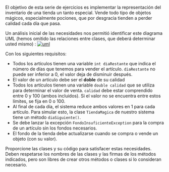 El objetivo de esta serie de ejercicios es implementar la representación del inventario de una tienda un tanto especial. Vende todo tipo de objetos mágicos, especialmente pociones, que por desgracia tienden a perder calidad cada día que pasa. 

Un análisis inicial de las necesidades nos permitió identificar este diagrama UML (hemos omitido las relaciones entre clases, que deberá determinar usted mismo) :
[![uml](https://mermaid.ink/img/pako:eNp9UsFOg0AQ_RUyJxqJKdBW5GasTUzsxRoPhst0d8BNYJfsLqa1ab_dpZSKxjoXNvPevnmPnR0wxQlSYCUaMxdYaKwy6bk6drwXQZLjEgvBcNcBbV0N-36uJFePUjCBpZd6XDXrkkYDdkH2TlvBmlIZf-Q9CWMPfeMw4DFV1Rp1D_l4Ogy1Ptxg-p_ixi1aS25U52WAcYErUTTOviX_dGk_TNwrD9Oep0lVrTW5jCurhSwCz8k9k7Ho1M7JA49hKTjyS_9i_n3pL4uOcd8JXEBfsVT6F_Yjw6J7ENPk7k3apA8bRrUVSg5SXSb5XTpnvyJjsOj97yGAinSFgruVOUplYN-pogxSd8yVdrEyyGTLxMaq1VYySK1uKICm5mjptGN9s0YJ6Q42kEbXY1fRNLqJ4tltnEySALaQhtPZdRgl4SSOw_F0MkuSfQCfSjmFMADiwiq9PO1w-zlKvh3xHEtD-y-mD-qw?type=png)](https://mermaid.live/edit#pako:eNp9UsFOg0AQ_RUyJxqJKdBW5GasTUzsxRoPhst0d8BNYJfsLqa1ab_dpZSKxjoXNvPevnmPnR0wxQlSYCUaMxdYaKwy6bk6drwXQZLjEgvBcNcBbV0N-36uJFePUjCBpZd6XDXrkkYDdkH2TlvBmlIZf-Q9CWMPfeMw4DFV1Rp1D_l4Ogy1Ptxg-p_ixi1aS25U52WAcYErUTTOviX_dGk_TNwrD9Oep0lVrTW5jCurhSwCz8k9k7Ho1M7JA49hKTjyS_9i_n3pL4uOcd8JXEBfsVT6F_Yjw6J7ENPk7k3apA8bRrUVSg5SXSb5XTpnvyJjsOj97yGAinSFgruVOUplYN-pogxSd8yVdrEyyGTLxMaq1VYySK1uKICm5mjptGN9s0YJ6Q42kEbXY1fRNLqJ4tltnEySALaQhtPZdRgl4SSOw_F0MkuSfQCfSjmFMADiwiq9PO1w-zlKvh3xHEtD-y-mD-qw)

Con los siguientes requisitos:

* Todos los artículos tienen una variable `int diaRestante` que indica el número de días que tenemos para vender el artículo. `diaRestante` no puede ser inferior a 0, el valor deja de disminuir después.
* El valor de un artículo debe ser el **doble** de su calidad
* Todos los artículos tienen una variable `double calidad` que se utiliza para determinar el valor de venta. `calidad` debe estar comprendido entre 0 y 100 (ambos incluidos). Si el valor no se encuentra entre estos límites, se fija en 0 o 100.
* Al final de cada día, el sistema reduce ambos valores en 1 para cada artículo. Para simular esto, la clase `TiendaMagica` de nuestro sistema tiene un método `diaSiguiente()`.
* Se debe lanzar la excepción `FondoInsuficienteException` para la compra de un artículo sin los fondos necesarios.
* El fondo de la tienda debe actualizarse cuando se compra o vende un objeto (con su valor).

Proporcione las clases y su código para satisfacer estas necesidades. Deben respetarse los nombres de las clases y las firmas de los métodos indicados, pero son libres de crear otros métodos o clases si lo consideran necesario.